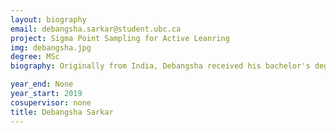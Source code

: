 ```yaml
---
layout: biography
email: debangsha.sarkar@student.ubc.ca
project: Sigma Point Sampling for Active Leanring
img: debangsha.jpg
degree: MSc
biography: Originally from India, Debangsha received his bachelor's degree in computer engineering from the Kolkata. His current research is in applying data analytics and data sampling techniques for active learning. 

year_end: None
year_start: 2019
cosupervisor: none
title: Debangsha Sarkar
---
```

